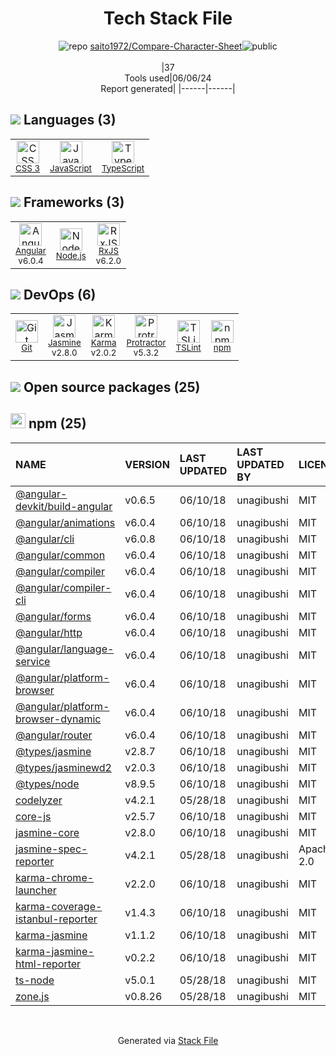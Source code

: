 <!--
&lt;--- Readme.md Snippet without images Start ---&gt;
## Tech Stack
saito1972/Compare-Character-Sheet is built on the following main stack:

- [JavaScript](https://developer.mozilla.org/en-US/docs/Web/JavaScript) – Languages
- [TypeScript](http://www.typescriptlang.org) – Languages
- [Angular](https://angular.io) – Javascript MVC Frameworks
- [Node.js](http://nodejs.org/) – Frameworks (Full Stack)
- [RxJS](http://reactivex.io/rxjs/) – Concurrency Frameworks
- [Jasmine](http://jasmine.github.io/) – Javascript Testing Framework
- [Karma](http://karma-runner.github.io/) – Browser Testing
- [Protractor](http://angular.github.io/protractor) – Javascript Testing Framework
- [TSLint](https://github.com/palantir/tslint) – Code Review

Full tech stack [here](/techstack.md)

&lt;--- Readme.md Snippet without images End ---&gt;

&lt;--- Readme.md Snippet with images Start ---&gt;
## Tech Stack
saito1972/Compare-Character-Sheet is built on the following main stack:

- <img width='25' height='25' src='https://img.stackshare.io/service/1209/javascript.jpeg' alt='JavaScript'/> [JavaScript](https://developer.mozilla.org/en-US/docs/Web/JavaScript) – Languages
- <img width='25' height='25' src='https://img.stackshare.io/service/1612/bynNY5dJ.jpg' alt='TypeScript'/> [TypeScript](http://www.typescriptlang.org) – Languages
- <img width='25' height='25' src='https://img.stackshare.io/service/3745/cb8U-gL6_400x400.jpg' alt='Angular'/> [Angular](https://angular.io) – Javascript MVC Frameworks
- <img width='25' height='25' src='https://img.stackshare.io/service/1011/n1JRsFeB_400x400.png' alt='Node.js'/> [Node.js](http://nodejs.org/) – Frameworks (Full Stack)
- <img width='25' height='25' src='https://img.stackshare.io/service/1796/984368.png' alt='RxJS'/> [RxJS](http://reactivex.io/rxjs/) – Concurrency Frameworks
- <img width='25' height='25' src='https://img.stackshare.io/service/831/7c0b595409af531b9cdeb07f8c513e8b.png' alt='Jasmine'/> [Jasmine](http://jasmine.github.io/) – Javascript Testing Framework
- <img width='25' height='25' src='https://img.stackshare.io/service/1420/TidYGd6a.png' alt='Karma'/> [Karma](http://karma-runner.github.io/) – Browser Testing
- <img width='25' height='25' src='https://img.stackshare.io/service/1754/protractor-logo1.png' alt='Protractor'/> [Protractor](http://angular.github.io/protractor) – Javascript Testing Framework
- <img width='25' height='25' src='https://img.stackshare.io/service/5561/303157.png' alt='TSLint'/> [TSLint](https://github.com/palantir/tslint) – Code Review

Full tech stack [here](/techstack.md)

&lt;--- Readme.md Snippet with images End ---&gt;
-->
<div align="center">

# Tech Stack File
![](https://img.stackshare.io/repo.svg "repo") [saito1972/Compare-Character-Sheet](https://github.com/saito1972/Compare-Character-Sheet)![](https://img.stackshare.io/public_badge.svg "public")
<br/><br/>
|37<br/>Tools used|06/06/24 <br/>Report generated|
|------|------|
</div>

## <img src='https://img.stackshare.io/languages.svg'/> Languages (3)
<table><tr>
  <td align='center'>
  <img width='36' height='36' src='https://img.stackshare.io/service/6727/css.png' alt='CSS 3'>
  <br>
  <sub><a href="https://developer.mozilla.org/en-US/docs/Web/CSS/CSS3">CSS 3</a></sub>
  <br>
  <sub></sub>
</td>

<td align='center'>
  <img width='36' height='36' src='https://img.stackshare.io/service/1209/javascript.jpeg' alt='JavaScript'>
  <br>
  <sub><a href="https://developer.mozilla.org/en-US/docs/Web/JavaScript">JavaScript</a></sub>
  <br>
  <sub></sub>
</td>

<td align='center'>
  <img width='36' height='36' src='https://img.stackshare.io/service/1612/bynNY5dJ.jpg' alt='TypeScript'>
  <br>
  <sub><a href="http://www.typescriptlang.org">TypeScript</a></sub>
  <br>
  <sub></sub>
</td>

</tr>
</table>

## <img src='https://img.stackshare.io/frameworks.svg'/> Frameworks (3)
<table><tr>
  <td align='center'>
  <img width='36' height='36' src='https://img.stackshare.io/service/3745/cb8U-gL6_400x400.jpg' alt='Angular'>
  <br>
  <sub><a href="https://angular.io">Angular</a></sub>
  <br>
  <sub>v6.0.4</sub>
</td>

<td align='center'>
  <img width='36' height='36' src='https://img.stackshare.io/service/1011/n1JRsFeB_400x400.png' alt='Node.js'>
  <br>
  <sub><a href="http://nodejs.org/">Node.js</a></sub>
  <br>
  <sub></sub>
</td>

<td align='center'>
  <img width='36' height='36' src='https://img.stackshare.io/service/1796/984368.png' alt='RxJS'>
  <br>
  <sub><a href="http://reactivex.io/rxjs/">RxJS</a></sub>
  <br>
  <sub>v6.2.0</sub>
</td>

</tr>
</table>

## <img src='https://img.stackshare.io/devops.svg'/> DevOps (6)
<table><tr>
  <td align='center'>
  <img width='36' height='36' src='https://img.stackshare.io/service/1046/git.png' alt='Git'>
  <br>
  <sub><a href="http://git-scm.com/">Git</a></sub>
  <br>
  <sub></sub>
</td>

<td align='center'>
  <img width='36' height='36' src='https://img.stackshare.io/service/831/7c0b595409af531b9cdeb07f8c513e8b.png' alt='Jasmine'>
  <br>
  <sub><a href="http://jasmine.github.io/">Jasmine</a></sub>
  <br>
  <sub>v2.8.0</sub>
</td>

<td align='center'>
  <img width='36' height='36' src='https://img.stackshare.io/service/1420/TidYGd6a.png' alt='Karma'>
  <br>
  <sub><a href="http://karma-runner.github.io/">Karma</a></sub>
  <br>
  <sub>v2.0.2</sub>
</td>

<td align='center'>
  <img width='36' height='36' src='https://img.stackshare.io/service/1754/protractor-logo1.png' alt='Protractor'>
  <br>
  <sub><a href="http://angular.github.io/protractor">Protractor</a></sub>
  <br>
  <sub>v5.3.2</sub>
</td>

<td align='center'>
  <img width='36' height='36' src='https://img.stackshare.io/service/5561/303157.png' alt='TSLint'>
  <br>
  <sub><a href="https://github.com/palantir/tslint">TSLint</a></sub>
  <br>
  <sub></sub>
</td>

<td align='center'>
  <img width='36' height='36' src='https://img.stackshare.io/service/1120/lejvzrnlpb308aftn31u.png' alt='npm'>
  <br>
  <sub><a href="https://www.npmjs.com/">npm</a></sub>
  <br>
  <sub></sub>
</td>

</tr>
</table>


## <img src='https://img.stackshare.io/group.svg' /> Open source packages (25)</h2>

## <img width='24' height='24' src='https://img.stackshare.io/service/1120/lejvzrnlpb308aftn31u.png'/> npm (25)

|NAME|VERSION|LAST UPDATED|LAST UPDATED BY|LICENSE|VULNERABILITIES|
|:------|:------|:------|:------|:------|:------|
|[@angular-devkit/build-angular](https://www.npmjs.com/@angular-devkit/build-angular)|v0.6.5|06/10/18|unagibushi |MIT|N/A|
|[@angular/animations](https://www.npmjs.com/@angular/animations)|v6.0.4|06/10/18|unagibushi |MIT|N/A|
|[@angular/cli](https://www.npmjs.com/@angular/cli)|v6.0.8|06/10/18|unagibushi |MIT|N/A|
|[@angular/common](https://www.npmjs.com/@angular/common)|v6.0.4|06/10/18|unagibushi |MIT|N/A|
|[@angular/compiler](https://www.npmjs.com/@angular/compiler)|v6.0.4|06/10/18|unagibushi |MIT|N/A|
|[@angular/compiler-cli](https://www.npmjs.com/@angular/compiler-cli)|v6.0.4|06/10/18|unagibushi |MIT|N/A|
|[@angular/forms](https://www.npmjs.com/@angular/forms)|v6.0.4|06/10/18|unagibushi |MIT|N/A|
|[@angular/http](https://www.npmjs.com/@angular/http)|v6.0.4|06/10/18|unagibushi |MIT|N/A|
|[@angular/language-service](https://www.npmjs.com/@angular/language-service)|v6.0.4|06/10/18|unagibushi |MIT|N/A|
|[@angular/platform-browser](https://www.npmjs.com/@angular/platform-browser)|v6.0.4|06/10/18|unagibushi |MIT|N/A|
|[@angular/platform-browser-dynamic](https://www.npmjs.com/@angular/platform-browser-dynamic)|v6.0.4|06/10/18|unagibushi |MIT|N/A|
|[@angular/router](https://www.npmjs.com/@angular/router)|v6.0.4|06/10/18|unagibushi |MIT|N/A|
|[@types/jasmine](https://www.npmjs.com/@types/jasmine)|v2.8.7|06/10/18|unagibushi |MIT|N/A|
|[@types/jasminewd2](https://www.npmjs.com/@types/jasminewd2)|v2.0.3|06/10/18|unagibushi |MIT|N/A|
|[@types/node](https://www.npmjs.com/@types/node)|v8.9.5|06/10/18|unagibushi |MIT|N/A|
|[codelyzer](https://www.npmjs.com/codelyzer)|v4.2.1|05/28/18|unagibushi |MIT|N/A|
|[core-js](https://www.npmjs.com/core-js)|v2.5.7|06/10/18|unagibushi |MIT|N/A|
|[jasmine-core](https://www.npmjs.com/jasmine-core)|v2.8.0|06/10/18|unagibushi |MIT|N/A|
|[jasmine-spec-reporter](https://www.npmjs.com/jasmine-spec-reporter)|v4.2.1|05/28/18|unagibushi |Apache-2.0|N/A|
|[karma-chrome-launcher](https://www.npmjs.com/karma-chrome-launcher)|v2.2.0|06/10/18|unagibushi |MIT|N/A|
|[karma-coverage-istanbul-reporter](https://www.npmjs.com/karma-coverage-istanbul-reporter)|v1.4.3|06/10/18|unagibushi |MIT|N/A|
|[karma-jasmine](https://www.npmjs.com/karma-jasmine)|v1.1.2|06/10/18|unagibushi |MIT|N/A|
|[karma-jasmine-html-reporter](https://www.npmjs.com/karma-jasmine-html-reporter)|v0.2.2|06/10/18|unagibushi |MIT|N/A|
|[ts-node](https://www.npmjs.com/ts-node)|v5.0.1|05/28/18|unagibushi |MIT|N/A|
|[zone.js](https://www.npmjs.com/zone.js)|v0.8.26|05/28/18|unagibushi |MIT|N/A|

<br/>
<div align='center'>

Generated via [Stack File](https://github.com/marketplace/stack-file)
